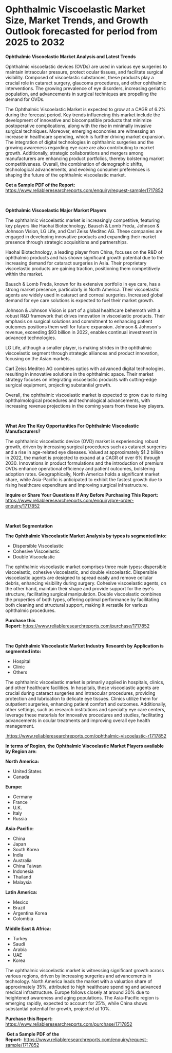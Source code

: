 <p><h1>Ophthalmic Viscoelastic Market Size, Market Trends, and Growth Outlook forecasted for period from 2025 to 2032</h1></p><p><strong>Ophthalmic Viscoelastic Market Analysis and Latest Trends</strong></p>
<p><p>Ophthalmic viscoelastic devices (OVDs) are used in various eye surgeries to maintain intraocular pressure, protect ocular tissues, and facilitate surgical visibility. Composed of viscoelastic substances, these products play a crucial role in cataract surgery, glaucoma procedures, and other ophthalmic interventions. The growing prevalence of eye disorders, increasing geriatric population, and advancements in surgical techniques are propelling the demand for OVDs.</p><p>The Ophthalmic Viscoelastic Market is expected to grow at a CAGR of 6.2% during the forecast period. Key trends influencing this market include the development of innovative and biocompatible products that minimize postoperative complications, along with the rise in minimally invasive surgical techniques. Moreover, emerging economies are witnessing an increase in healthcare spending, which is further driving market expansion. The integration of digital technologies in ophthalmic surgeries and the growing awareness regarding eye care are also contributing to market growth. Additionally, strategic collaborations and mergers among manufacturers are enhancing product portfolios, thereby bolstering market competitiveness. Overall, the combination of demographic shifts, technological advancements, and evolving consumer preferences is shaping the future of the ophthalmic viscoelastic market.</p></p>
<p><strong>Get a Sample PDF of the Report:&nbsp;</strong> <a href="https://www.reliableresearchreports.com/enquiry/request-sample/1717852?utm_campaign=3308&utm_medium=2&utm_source=Github&utm_content=ia&utm_term=19042025&utm_id=ophthalmic-viscoelastic">https://www.reliableresearchreports.com/enquiry/request-sample/1717852</a></p>
<p>&nbsp;</p>
<p><strong>Ophthalmic Viscoelastic Major Market Players</strong></p>
<p><p>The ophthalmic viscoelastic market is increasingly competitive, featuring key players like Haohai Biotechnology, Bausch & Lomb Freda, Johnson & Johnson Vision, LG Life, and Carl Zeiss Meditec AG. These companies are engaged in developing innovative products and expanding their market presence through strategic acquisitions and partnerships.</p><p>Haohai Biotechnology, a leading player from China, focuses on the R&D of ophthalmic products and has shown significant growth potential due to the increasing demand for cataract surgeries in Asia. Their proprietary viscoelastic products are gaining traction, positioning them competitively within the market.</p><p>Bausch & Lomb Freda, known for its extensive portfolio in eye care, has a strong market presence, particularly in North America. Their viscoelastic agents are widely used in cataract and corneal surgeries. Increased global demand for eye care solutions is expected to fuel their market growth.</p><p>Johnson & Johnson Vision is part of a global healthcare behemoth with a robust R&D framework that drives innovation in viscoelastic products. Their emphasis on surgical solutions and commitment to enhancing patient outcomes positions them well for future expansion. Johnson & Johnson's revenue, exceeding $93 billion in 2022, enables continual investment in advanced technologies.</p><p>LG Life, although a smaller player, is making strides in the ophthalmic viscoelastic segment through strategic alliances and product innovation, focusing on the Asian markets.</p><p>Carl Zeiss Meditec AG combines optics with advanced digital technologies, resulting in innovative solutions in the ophthalmic space. Their market strategy focuses on integrating viscoelastic products with cutting-edge surgical equipment, projecting substantial growth.</p><p>Overall, the ophthalmic viscoelastic market is expected to grow due to rising ophthalmological procedures and technological advancements, with increasing revenue projections in the coming years from these key players.</p></p>
<p>&nbsp;</p>
<p><strong>What Are The Key Opportunities For Ophthalmic Viscoelastic Manufacturers?</strong></p>
<p><p>The ophthalmic viscoelastic device (OVD) market is experiencing robust growth, driven by increasing surgical procedures such as cataract surgeries and a rise in age-related eye diseases. Valued at approximately $1.2 billion in 2022, the market is projected to expand at a CAGR of over 6% through 2030. Innovations in product formulations and the introduction of premium OVDs enhance operational efficiency and patient outcomes, bolstering adoption rates. Geographically, North America holds a significant market share, while Asia-Pacific is anticipated to exhibit the fastest growth due to rising healthcare expenditure and improving surgical infrastructure.</p></p>
<p><strong>Inquire or Share Your Questions If Any Before Purchasing This Report:</strong> <a href="https://www.reliableresearchreports.com/enquiry/pre-order-enquiry/1717852?utm_campaign=3308&utm_medium=2&utm_source=Github&utm_content=ia&utm_term=19042025&utm_id=ophthalmic-viscoelastic">https://www.reliableresearchreports.com/enquiry/pre-order-enquiry/1717852</a></p>
<p>&nbsp;</p>
<p><strong>Market Segmentation</strong></p>
<p><strong>The Ophthalmic Viscoelastic Market Analysis by types is segmented into:</strong></p>
<p><ul><li>Dispersible Viscoelastic</li><li>Cohesive Viscoelastic</li><li>Double Viscoelastic</li></ul></p>
<p><p>The ophthalmic viscoelastic market comprises three main types: dispersible viscoelastic, cohesive viscoelastic, and double viscoelastic. Dispersible viscoelastic agents are designed to spread easily and remove cellular debris, enhancing visibility during surgery. Cohesive viscoelastic agents, on the other hand, maintain their shape and provide support for the eye's structure, facilitating surgical manipulation. Double viscoelastic combines the properties of both types, offering optimal performance by facilitating both cleaning and structural support, making it versatile for various ophthalmic procedures.</p></p>
<p><strong>Purchase this Report:&nbsp;</strong><a href="https://www.reliableresearchreports.com/purchase/1717852?utm_campaign=3308&utm_medium=2&utm_source=Github&utm_content=ia&utm_term=19042025&utm_id=ophthalmic-viscoelastic">https://www.reliableresearchreports.com/purchase/1717852</a></p>
<p>&nbsp;</p>
<p><strong>The Ophthalmic Viscoelastic Market Industry Research by Application is segmented into:</strong></p>
<p><ul><li>Hospital</li><li>Clinic</li><li>Others</li></ul></p>
<p><p>The ophthalmic viscoelastic market is primarily applied in hospitals, clinics, and other healthcare facilities. In hospitals, these viscoelastic agents are crucial during cataract surgeries and intraocular procedures, providing protection and lubrication to delicate eye tissues. Clinics utilize them for outpatient surgeries, enhancing patient comfort and outcomes. Additionally, other settings, such as research institutions and specialty eye care centers, leverage these materials for innovative procedures and studies, facilitating advancements in ocular treatments and improving overall eye health management.</p></p>
<p><a href="https://www.reliableresearchreports.com/ophthalmic-viscoelastic-r1717852?utm_campaign=3308&utm_medium=2&utm_source=Github&utm_content=ia&utm_term=19042025&utm_id=ophthalmic-viscoelastic">&nbsp;https://www.reliableresearchreports.com/ophthalmic-viscoelastic-r1717852</a></p>
<p><strong>In terms of Region, the Ophthalmic Viscoelastic Market Players available by Region are:</strong></p>
<p>
    <p> <strong> North America: </strong>
        <ul>
            <li>United States</li>
            <li>Canada</li>
        </ul>
        </p> 
    <p> <strong> Europe: </strong>
        <ul>
            <li>Germany</li>
            <li>France</li>
            <li>U.K.</li>
            <li>Italy</li>
            <li>Russia</li>
        </ul>
        </p> 
    <p> <strong> Asia-Pacific: </strong>
        <ul>
            <li>China</li>
            <li>Japan</li>
            <li>South Korea</li>
            <li>India</li>
            <li>Australia</li>
            <li>China Taiwan</li>
            <li>Indonesia</li>
            <li>Thailand</li>
            <li>Malaysia</li>
        </ul>
        </p> 
    <p> <strong> Latin America: </strong>
        <ul>
            <li>Mexico</li>
            <li>Brazil</li>
            <li>Argentina Korea</li>
            <li>Colombia</li>
        </ul>
        </p> 
    <p> <strong> Middle East & Africa: </strong>
        <ul>
            <li>Turkey</li>
            <li>Saudi</li>
            <li>Arabia</li>
            <li>UAE</li>
            <li>Korea</li>
        </ul>
    </p>
    </p>
<p><p>The ophthalmic viscoelastic market is witnessing significant growth across various regions, driven by increasing surgeries and advancements in technology. North America leads the market with a valuation share of approximately 35%, attributed to high healthcare spending and advanced medical infrastructure. Europe follows closely at around 30% due to heightened awareness and aging populations. The Asia-Pacific region is emerging rapidly, expected to account for 25%, while China shows substantial potential for growth, projected at 10%.</p></p>
<p><strong>Purchase this Report: </strong><a href="https://www.reliableresearchreports.com/purchase/1717852?utm_campaign=3308&utm_medium=2&utm_source=Github&utm_content=ia&utm_term=19042025&utm_id=ophthalmic-viscoelastic">https://www.reliableresearchreports.com/purchase/1717852</a></p>
<p>&nbsp;<strong>Get a Sample PDF of the Report:&nbsp;&nbsp;</strong><a href="https://www.reliableresearchreports.com/enquiry/request-sample/1717852?utm_campaign=3308&utm_medium=2&utm_source=Github&utm_content=ia&utm_term=19042025&utm_id=ophthalmic-viscoelastic">https://www.reliableresearchreports.com/enquiry/request-sample/1717852</a></p>
<p><strong></strong></p>
<p><p></p><p></p><p></p></p>